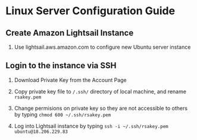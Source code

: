 # Linux Server Configuration Guide

## Create Amazon Lightsail Instance
1.  Use lightsail.aws.amazon.com to configure new Ubuntu server instance

## Login to the instance via SSH
1. Download Private Key from the Account Page

2. Copy private key file to `/.ssh/` directory of local machine, and rename `rsakey.pem`

3. Change permisions on private key so they are not accessible to others by typing `chmod 600 ~/.ssh/rsakey.pem`

4. Log into Lightsail instance by typing `ssh -i ~/.ssh/rsakey.pem ubuntu@18.206.229.83`



